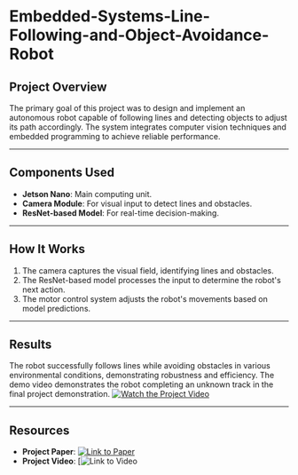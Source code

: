 # Embedded-Systems-Line-Following-and-Object-Avoidance-Robot

## Project Overview

The primary goal of this project was to design and implement an autonomous robot capable of following lines and detecting objects to adjust its path accordingly. The system integrates computer vision techniques and embedded programming to achieve reliable performance.

---

## Components Used

- **Jetson Nano**: Main computing unit.
- **Camera Module**: For visual input to detect lines and obstacles.
- **ResNet-based Model**: For real-time decision-making.

---

## How It Works

1. The camera captures the visual field, identifying lines and obstacles.
2. The ResNet-based model processes the input to determine the robot's next action.
3. The motor control system adjusts the robot's movements based on model predictions.

---

## Results

The robot successfully follows lines while avoiding obstacles in various environmental conditions, demonstrating robustness and efficiency. The demo video demonstrates the robot completing an unknown track in the final project demonstration.
[![Watch the Project Video](https://example.com/project-video)](https://github.com/Mashrafi27/Embedded-Systems-Line-Following-and-Object-Avoidance-Robot/blob/main/Video_demo.mov)


---

## Resources

- **Project Paper**: [![Link to Paper](https://example.com/project-paper)](https://github.com/Mashrafi27/Embedded-Systems-Line-Following-and-Object-Avoidance-Robot/blob/main/Final_Project_Report.pdf)
- **Project Video**: [![Link to Video]([https://example.com/project-video](https://github.com/Mashrafi27/Embedded-Systems-Line-Following-and-Object-Avoidance-Robot/blob/main/Video_demo.mov))
